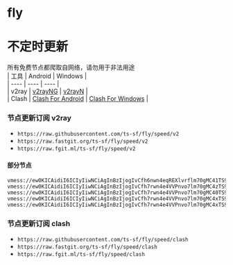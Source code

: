 # fly
# 不定时更新
所有免费节点都爬取自网络，请勿用于非法用途  
|  工具  | Android  | Windows  |  
|  ----  | ----   | ----  |  
| v2ray  | [v2rayNG](https://github.com/2dust/v2rayNG/releases) | [v2rayN](https://github.com/2dust/v2rayN/releases) |  
| Clash  | [Clash For Android](https://github.com/Kr328/ClashForAndroid/releases) | [Clash For Windows](https://github.com/Fndroid/clash_for_windows_pkg/releases) | 
  
### 节点更新订阅  v2ray
- `https://raw.githubusercontent.com/ts-sf/fly/speed/v2`  
- `https://raw.fastgit.org/ts-sf/fly/speed/v2`  
- `https://raw.fgit.ml/ts-sf/fly/speed/v2`  
#### 部分节点  
``` 
vmess://ew0KICAidiI6ICIyIiwNCiAgInBzIjogIvCfh6nwn4eqREXlvrflm70gMC41TS9zIiwNCiAgImFkZCI6ICJuczEudjItdmlwLmZ1biIsDQogICJwb3J0IjogIjgwIiwNCiAgImlkIjogIjU3YzZiNTVlLWQwZGMtNDdkZS1hYjg1LTBjMTdiNzlhM2E4NiIsDQogICJhaWQiOiAiMCIsDQogICJzY3kiOiAiYXV0byIsDQogICJuZXQiOiAid3MiLA0KICAidHlwZSI6ICJub25lIiwNCiAgImhvc3QiOiAiZGUxMC5pcnRlaC5mdW4iLA0KICAicGF0aCI6ICIvZDNReVcxVmhZYlhZbldpWWtEZSIsDQogICJ0bHMiOiAiIiwNCiAgInNuaSI6ICIiLA0KICAiYWxwbiI6ICIiLA0KICAiZnAiOiAiIg0KfQ==
vmess://ew0KICAidiI6ICIyIiwNCiAgInBzIjogIvCfh7rwn4e4VVPnvo7lm70gMC4zTS9zIiwNCiAgImFkZCI6ICJjZG4uaWt1YW4uZGV2IiwNCiAgInBvcnQiOiAiMjA1MiIsDQogICJpZCI6ICIzMTg1YzJmMy00MjQ2LTQ5YzQtYmE4YS01ZWE4ZmIyZWY2YjgiLA0KICAiYWlkIjogIjAiLA0KICAic2N5IjogImF1dG8iLA0KICAibmV0IjogIndzIiwNCiAgInR5cGUiOiAibm9uZSIsDQogICJob3N0IjogImZyZWVmb3JnZncuaWt1YW4uZGV2IiwNCiAgInBhdGgiOiAiL0ZyZWVGb3JHRlciLA0KICAidGxzIjogIiIsDQogICJzbmkiOiAiIiwNCiAgImFscG4iOiAiIiwNCiAgImZwIjogIiINCn0=
vmess://ew0KICAidiI6ICIyIiwNCiAgInBzIjogIvCfh7rwn4e4VVPnvo7lm70gMC40TS9zIiwNCiAgImFkZCI6ICJpZXBsMi5haXJ0Y3AudmlwIiwNCiAgInBvcnQiOiAiNTEwMDIiLA0KICAiaWQiOiAiMWE3NjgwZGYtODFhMS0zZDg5LWEyMjEtZGI4MWFjNGIwNGRmIiwNCiAgImFpZCI6ICIyIiwNCiAgInNjeSI6ICJhdXRvIiwNCiAgIm5ldCI6ICJ0Y3AiLA0KICAidHlwZSI6ICJub25lIiwNCiAgImhvc3QiOiAiaWVwbDIuYWlydGNwLnZpcCIsDQogICJwYXRoIjogIi8zRzZXUERMNyIsDQogICJ0bHMiOiAiIiwNCiAgInNuaSI6ICIiLA0KICAiYWxwbiI6ICIiLA0KICAiZnAiOiAiIg0KfQ==
vmess://ew0KICAidiI6ICIyIiwNCiAgInBzIjogIvCfh7rwn4e4VVPnvo7lm70gMC4xTS9zIiwNCiAgImFkZCI6ICJpZXBsMi5haXJ0Y3AudmlwIiwNCiAgInBvcnQiOiAiNTEwMDIiLA0KICAiaWQiOiAiMWE3NjgwZGYtODFhMS0zZDg5LWEyMjEtZGI4MWFjNGIwNGRmIiwNCiAgImFpZCI6ICIyIiwNCiAgInNjeSI6ICJhdXRvIiwNCiAgIm5ldCI6ICJ0Y3AiLA0KICAidHlwZSI6ICJub25lIiwNCiAgImhvc3QiOiAiMjUudjItcmF5LmN5b3UiLA0KICAicGF0aCI6ICIvIiwNCiAgInRscyI6ICIiLA0KICAic25pIjogIiIsDQogICJhbHBuIjogIiIsDQogICJmcCI6ICIiDQp9
vmess://ew0KICAidiI6ICIyIiwNCiAgInBzIjogIvCfh7rwn4e4VVPnvo7lm70gMC4xTS9zIiwNCiAgImFkZCI6ICIxNDAuOTkuOTQuNDIiLA0KICAicG9ydCI6ICI1MTMzOCIsDQogICJpZCI6ICI0MTgwNDhhZi1hMjkzLTRiOTktOWIwYy05OGNhMzU4MGRkMjQiLA0KICAiYWlkIjogIjY0IiwNCiAgInNjeSI6ICJhdXRvIiwNCiAgIm5ldCI6ICJ0Y3AiLA0KICAidHlwZSI6ICJub25lIiwNCiAgImhvc3QiOiAidGVtcGVzdC11cy5haWt1bi5vbmxpbmUiLA0KICAicGF0aCI6ICIvIiwNCiAgInRscyI6ICIiLA0KICAic25pIjogIiIsDQogICJhbHBuIjogIiIsDQogICJmcCI6ICIiDQp9
```
### 节点更新订阅  clash
- `https://raw.githubusercontent.com/ts-sf/fly/speed/clash`  
- `https://raw.fastgit.org/ts-sf/fly/speed/clash`  
- `https://raw.fgit.ml/ts-sf/fly/speed/clash`  
